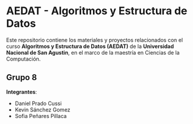 # AEDAT - Algoritmos y Estructura de Datos

Este repositorio contiene los materiales y proyectos relacionados con el curso **Algoritmos y Estructura de Datos (AEDAT)** de la **Universidad Nacional de San Agustin**, en el marco de la maestría en Ciencias de la Computación.

## Grupo 8

**Integrantes**:
- Daniel Prado Cussi
- Kevin Sánchez Gomez
- Sofia Peñares Pillaca